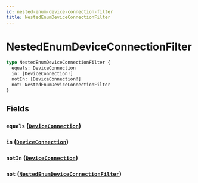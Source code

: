 ```yaml
---
id: nested-enum-device-connection-filter
title: NestedEnumDeviceConnectionFilter
---
```


 # NestedEnumDeviceConnectionFilter





```graphql
type NestedEnumDeviceConnectionFilter {
  equals: DeviceConnection
  in: [DeviceConnection!]
  notIn: [DeviceConnection!]
  not: NestedEnumDeviceConnectionFilter
}
```


## Fields

### `equals` ([`DeviceConnection`](/enums/device-connection))




### `in` ([`DeviceConnection`](/enums/device-connection))




### `notIn` ([`DeviceConnection`](/enums/device-connection))




### `not` ([`NestedEnumDeviceConnectionFilter`](/inputs/nested-enum-device-connection-filter))






